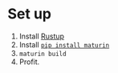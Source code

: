 # Set up
1. Install [Rustup](https://rustup.sh)
2. Install [`pip install maturin`](https://github.com/PyO3/maturin)
3. `maturin build`
4. Profit.
